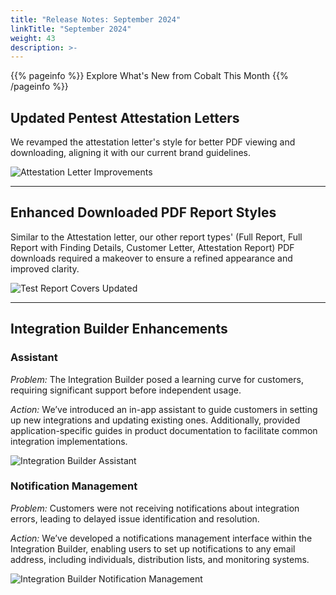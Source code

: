 ```yaml
---
title: "Release Notes: September 2024"
linkTitle: "September 2024"
weight: 43
description: >-
---
```


{{% pageinfo %}} 
Explore What's New from Cobalt This Month
{{% /pageinfo %}}

## Updated Pentest Attestation Letters

We revamped the attestation letter's style for better PDF viewing and downloading, aligning it with our current brand guidelines.

![Attestation Letter Improvements](/release-notes/attestation-letter.png "Attestation Letter Improvements")

---

## Enhanced Downloaded PDF Report Styles

Similar to the Attestation letter, our other report types' (Full Report, Full Report with Finding Details, Customer Letter, Attestation Report) PDF downloads required a makeover to ensure a refined appearance and improved clarity.

![Test Report Covers Updated](/release-notes/test-report-covers.png "Test Report Covers Updated")

---

## Integration Builder Enhancements

### Assistant

_Problem:_
The Integration Builder posed a learning curve for customers, requiring significant support before independent usage.

_Action:_
We’ve introduced an in-app assistant to guide customers in setting up new integrations and updating existing ones. Additionally, provided application-specific guides in product documentation to facilitate common integration implementations.

![Integration Builder Assistant](/release-notes/integrations-builder-assistant.png "Integration Builder Assistant")

### Notification Management

_Problem:_
Customers were not receiving notifications about integration errors, leading to delayed issue identification and resolution.

_Action:_
We’ve developed a notifications management interface within the Integration Builder, enabling users to set up notifications to any email address, including individuals, distribution lists, and monitoring systems.

![Integration Builder Notification Management](/release-notes/integration-builder-notifications.png "Integration Builder Notification Management")

